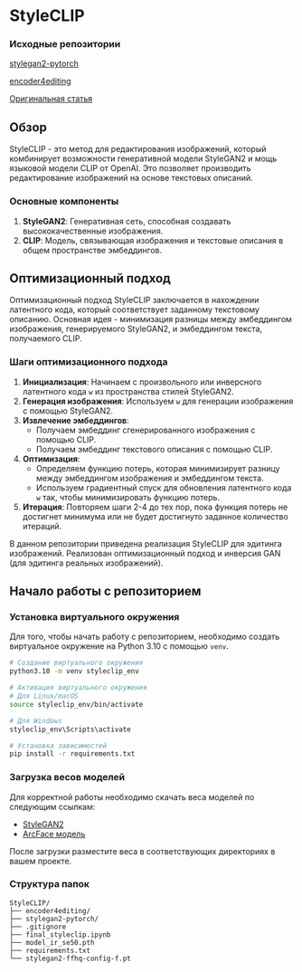 # StyleCLIP
### Исходные репозитории
[stylegan2-pytorch](https://github.com/rosinality/stylegan2-pytorch)

[encoder4editing](https://github.com/omertov/encoder4editing)

[Оригинальная статья](https://arxiv.org/pdf/2103.17249)

## Обзор

StyleCLIP - это метод для редактирования изображений, который комбинирует возможности генеративной модели StyleGAN2 и мощь языковой модели CLIP от OpenAI. Это позволяет производить редактирование изображений на основе текстовых описаний.

### Основные компоненты

1. **StyleGAN2**: Генеративная сеть, способная создавать высококачественные изображения.
2. **CLIP**: Модель, связывающая изображения и текстовые описания в общем пространстве эмбеддингов.

## Оптимизационный подход

Оптимизационный подход StyleCLIP заключается в нахождении латентного кода, который соответствует заданному текстовому описанию. Основная идея - минимизация разницы между эмбеддингом изображения, генерируемого StyleGAN2, и эмбеддингом текста, получаемого CLIP.

### Шаги оптимизационного подхода

1. **Инициализация**: Начинаем с произвольного или инверсного латентного кода `w` из пространства стилей StyleGAN2.
2. **Генерация изображения**: Используем `w` для генерации изображения с помощью StyleGAN2.
3. **Извлечение эмбеддингов**:
   - Получаем эмбеддинг сгенерированного изображения с помощью CLIP.
   - Получаем эмбеддинг текстового описания с помощью CLIP.
4. **Оптимизация**:
   - Определяем функцию потерь, которая минимизирует разницу между эмбеддингом изображения и эмбеддингом текста.
   - Используем градиентный спуск для обновления латентного кода `w` так, чтобы минимизировать функцию потерь.
5. **Итерация**: Повторяем шаги 2-4 до тех пор, пока функция потерь не достигнет минимума или не будет достигнуто заданное количество итераций.



В данном репозитории приведена реализация StyleCLIP для эдитинга изображений. Реализован оптимизационный подход и инверсия GAN (для эдитинга реальных изображений).

## Начало работы с репозиторием

### Установка виртуального окружения

Для того, чтобы начать работу с репозиторием, необходимо создать виртуальное окружение на Python 3.10 с помощью `venv`.

```bash
# Создание виртуального окружения
python3.10 -m venv styleclip_env

# Активация виртуального окружения
# Для Linux/macOS
source styleclip_env/bin/activate

# Для Windows
styleclip_env\Scripts\activate

# Установка зависимостей
pip install -r requirements.txt
```

### Загрузка весов моделей

Для корректной работы необходимо скачать веса моделей по следующим ссылкам:

- [StyleGAN2](https://drive.google.com/file/d/1igxv6ZP4TFGe_392B-qnSqXnglTKH5yo/view?usp=drive_link)
- [ArcFace модель](https://drive.google.com/file/d/1KW7bjndL3QG3sxBbZxreGHigcCCpsDgn/view)

После загрузки разместите веса в соответствующих директориях в вашем проекте.

### Структура папок
```plaintext
StyleCLIP/
├── encoder4editing/
├── stylegan2-pytorch/
├── .gitignore
├── final_styleclip.ipynb
├── model_ir_se50.pth
├── requirements.txt
└── stylegan2-ffhq-config-f.pt
```